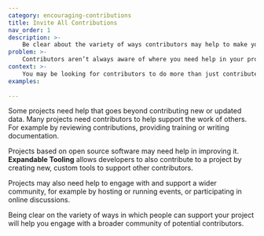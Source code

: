 ```yaml
---
category: encouraging-contributions
title: Invite All Contributions
nav_order: 1
description: >-
    Be clear about the variety of ways contributors may help to make your project a success.
problem: >-
    Contributors aren’t always aware of where you need help in your project. 
context: >-
    You may be looking for contributors to do more than just contribute, edit and review data. 
examples:
    
---
```


Some projects need help that goes beyond contributing new or updated data. Many projects need contributors to help support the work of others. For example by reviewing contributions, providing training or writing documentation.

Projects based on open source software may need help in improving it. **Expandable Tooling** allows developers to also contribute to a project by creating new, custom tools to support other contributors.

Projects may also need help to engage with and support a wider community, for example by hosting or running events, or participating in online discussions.

Being clear on the variety of ways in which people can support your project will help you engage with a broader community of potential contributors.
